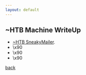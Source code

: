 ```yaml
---
layout: default
---
```


## ~HTB Machine WriteUp

*   [~HTB SneakyMailer](./sneakymailer_writeup.html).
*   \x90
*   \x90
*   \x90

[back](./../../home/)
